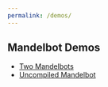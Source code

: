 ```yaml
---
permalink: /demos/
---
```


Mandelbot Demos
---------------

* [Two Mandelbots](two/)
* [Uncompiled Mandelbot](uncompiled/)
